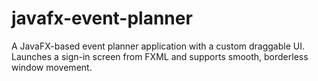 # javafx-event-planner
A JavaFX-based event planner application with a custom draggable UI. Launches a sign-in screen from FXML and supports smooth, borderless window movement.
